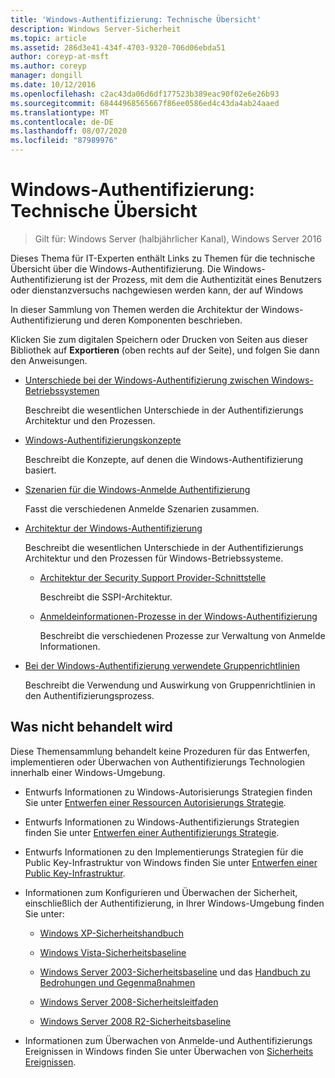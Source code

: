 ```yaml
---
title: 'Windows-Authentifizierung: Technische Übersicht'
description: Windows Server-Sicherheit
ms.topic: article
ms.assetid: 286d3e41-434f-4703-9320-706d06ebda51
author: coreyp-at-msft
ms.author: coreyp
manager: dongill
ms.date: 10/12/2016
ms.openlocfilehash: c2ac43da06d6df177523b389eac90f02e6e26b93
ms.sourcegitcommit: 68444968565667f86ee0586ed4c43da4ab24aaed
ms.translationtype: MT
ms.contentlocale: de-DE
ms.lasthandoff: 08/07/2020
ms.locfileid: "87989976"
---
```

# <a name="windows-authentication-technical-overview"></a>Windows-Authentifizierung: Technische Übersicht

>Gilt für: Windows Server (halbjährlicher Kanal), Windows Server 2016

Dieses Thema für IT-Experten enthält Links zu Themen für die technische Übersicht über die Windows-Authentifizierung. Die Windows-Authentifizierung ist der Prozess, mit dem die Authentizität eines Benutzers oder dienstanzversuchs nachgewiesen werden kann, der auf Windows

In dieser Sammlung von Themen werden die Architektur der Windows-Authentifizierung und deren Komponenten beschrieben.

Klicken Sie zum digitalen Speichern oder Drucken von Seiten aus dieser Bibliothek auf **Exportieren** (oben rechts auf der Seite), und folgen Sie dann den Anweisungen.

-   [Unterschiede bei der Windows-Authentifizierung zwischen Windows-Betriebssystemen](/previous-versions/windows/it-pro/windows-server-2008-R2-and-2008/dn169017(v=ws.10))

    Beschreibt die wesentlichen Unterschiede in der Authentifizierungs Architektur und den Prozessen.

-   [Windows-Authentifizierungskonzepte](/previous-versions/windows/it-pro/windows-server-2008-R2-and-2008/dn169018(v=ws.10))

    Beschreibt die Konzepte, auf denen die Windows-Authentifizierung basiert.

-   [Szenarien für die Windows-Anmelde Authentifizierung](/previous-versions/windows/it-pro/windows-server-2008-R2-and-2008/dn169020(v=ws.10))

    Fasst die verschiedenen Anmelde Szenarien zusammen.

-   [Architektur der Windows-Authentifizierung](/previous-versions/windows/it-pro/windows-server-2008-R2-and-2008/dn169024(v=ws.10))

    Beschreibt die wesentlichen Unterschiede in der Authentifizierungs Architektur und den Prozessen für Windows-Betriebssysteme.

    -   [Architektur der Security Support Provider-Schnittstelle](/previous-versions/windows/it-pro/windows-server-2008-R2-and-2008/dn169026(v=ws.10))

        Beschreibt die SSPI-Architektur.

    -   [Anmeldeinformationen-Prozesse in der Windows-Authentifizierung](/previous-versions/windows/it-pro/windows-server-2008-R2-and-2008/dn169014(v=ws.10))

        Beschreibt die verschiedenen Prozesse zur Verwaltung von Anmelde Informationen.

-   [Bei der Windows-Authentifizierung verwendete Gruppenrichtlinien](/previous-versions/windows/it-pro/windows-server-2008-R2-and-2008/dn169021(v=ws.10))

    Beschreibt die Verwendung und Auswirkung von Gruppenrichtlinien in den Authentifizierungsprozess.

## <a name="what-is-not-covered"></a>Was nicht behandelt wird
Diese Themensammlung behandelt keine Prozeduren für das Entwerfen, implementieren oder Überwachen von Authentifizierungs Technologien innerhalb einer Windows-Umgebung.

-   Entwurfs Informationen zu Windows-Autorisierungs Strategien finden Sie unter [Entwerfen einer Ressourcen Autorisierungs Strategie](/previous-versions/windows/it-pro/windows-server-2003/cc783368(v=ws.10)).

-   Entwurfs Informationen zu Windows-Authentifizierungs Strategien finden Sie unter [Entwerfen einer Authentifizierungs Strategie](/previous-versions/windows/it-pro/windows-server-2003/cc758124(v=ws.10)).

-   Entwurfs Informationen zu den Implementierungs Strategien für die Public Key-Infrastruktur von Windows finden Sie unter [Entwerfen einer Public Key-Infrastruktur](/previous-versions/windows/it-pro/windows-server-2003/cc773138(v=ws.10)).

-   Informationen zum Konfigurieren und Überwachen der Sicherheit, einschließlich der Authentifizierung, in Ihrer Windows-Umgebung finden Sie unter:

    -   [Windows XP-Sicherheitshandbuch](https://www.microsoft.com/download/details.aspx?id=962)

    -   [Windows Vista-Sicherheitsbaseline](/previous-versions/tn-archive/dd450978(v=technet.10))

    -   [Windows Server 2003-Sicherheitsbaseline](/previous-versions/tn-archive/cc163140(v=technet.10)) und das [Handbuch zu Bedrohungen und Gegenmaßnahmen](/previous-versions/tn-archive/dd162275(v=technet.10))

    -   [Windows Server 2008-Sicherheitsleitfaden](https://www.microsoft.com/download/details.aspx?id=17606)

    -   [Windows Server 2008 R2-Sicherheitsbaseline](/previous-versions/tn-archive/gg236605(v=technet.10))

-   Informationen zum Überwachen von Anmelde-und Authentifizierungs Ereignissen in Windows finden Sie unter Überwachen von [Sicherheits Ereignissen](/previous-versions/windows/it-pro/windows-server-2003/cc776394(v=ws.10)).